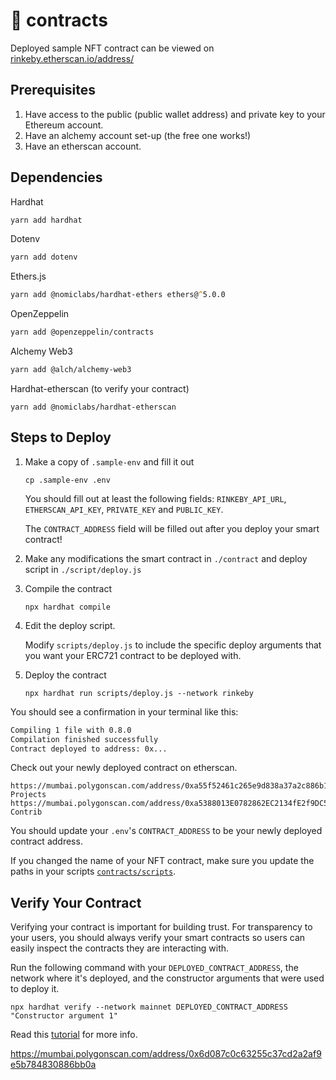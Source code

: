 

# 🧰 contracts
Deployed sample NFT contract can be viewed on [rinkeby.etherscan.io/address/](https://rinkeby.etherscan.io/address/#code)

## Prerequisites
1. Have access to the public (public wallet address) and private key to your Ethereum account.
2. Have an alchemy account set-up (the free one works!)
3. Have an etherscan account.

## Dependencies
Hardhat
```zsh
yarn add hardhat
```

Dotenv
```zsh
yarn add dotenv
```

Ethers.js
```zsh
yarn add @nomiclabs/hardhat-ethers ethers@^5.0.0
```
OpenZeppelin
```zsh
yarn add @openzeppelin/contracts
```
Alchemy Web3
```zsh
yarn add @alch/alchemy-web3
```
Hardhat-etherscan (to verify your contract)
```
yarn add @nomiclabs/hardhat-etherscan
```

## Steps to Deploy
1. Make a copy of `.sample-env` and fill it out
    ```
    cp .sample-env .env
    ```
    You should fill out at least the following fields: `RINKEBY_API_URL`, `ETHERSCAN_API_KEY`, `PRIVATE_KEY` and `PUBLIC_KEY`.

    The `CONTRACT_ADDRESS` field will be filled out after you deploy your smart contract!
2. Make any modifications the smart contract in `./contract` and deploy script in `./script/deploy.js`
3. Compile the contract
    ```
    npx hardhat compile
    ```
4. Edit the deploy script.

    Modify `scripts/deploy.js` to include the specific deploy arguments that you want your ERC721 contract to be deployed with.
5. Deploy the contract
    ```
    npx hardhat run scripts/deploy.js --network rinkeby
    ```

You should see a confirmation in your terminal like this:
```zsh
Compiling 1 file with 0.8.0
Compilation finished successfully
Contract deployed to address: 0x...
```

Check out your newly deployed contract on etherscan.
```
https://mumbai.polygonscan.com/address/0xa55f52461c265e9d838a37a2c886b16431b55661 Projects
https://mumbai.polygonscan.com/address/0xa5388013E0782862EC2134fE2f9DC5621B3699e2 Contrib
```

You should update your `.env`'s `CONTRACT_ADDRESS` to be your newly deployed contract address.

If you changed the name of your NFT contract, make sure you update the paths in your scripts [`contracts/scripts`](/contracts/scripts).

## Verify Your Contract
Verifying your contract is important for building trust. For transparency to your users, you should always verify your smart contracts so users can easily inspect the contracts they are interacting with.


Run the following command with your `DEPLOYED_CONTRACT_ADDRESS`, the network where it's deployed, and the constructor arguments that were used to deploy it.
```
npx hardhat verify --network mainnet DEPLOYED_CONTRACT_ADDRESS "Constructor argument 1"
```
Read this [tutorial](https://hardhat.org/plugins/nomiclabs-hardhat-etherscan.html) for more info.


https://mumbai.polygonscan.com/address/0x6d087c0c63255c37cd2a2af9e5b784830886bb0a
